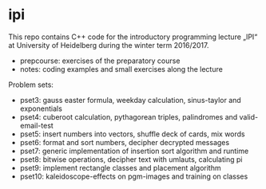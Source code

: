 # ipi

This repo contains C++ code for the introductory programming lecture „IPI“ at University of Heidelberg during the winter term 2016/2017.

- prepcourse: exercises of the preparatory course
- notes: coding examples and small exercises along the lecture

Problem sets: 
- pset3: gauss easter formula, weekday calculation, sinus-taylor and exponentials
- pset4: cuberoot calculation, pythagorean triples, palindromes and valid-email-test
- pset5: insert numbers into vectors, shuffle deck of cards, mix words
- pset6: format and sort numbers, decipher decrypted messages
- pset7: generic implementation of insertion sort algorithm and runtime
- pset8: bitwise operations, decipher text with umlauts, calculating pi
- pset9: implement rectangle classes and placement algorithm
- pset10: kaleidoscope-effects on pgm-images and training on classes